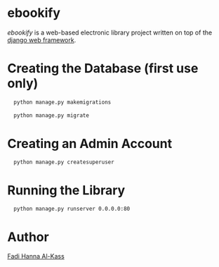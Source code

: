 # ebookify
<i>ebookify</i> is a web-based electronic library project written on top of the [django web framework](#).

# Creating the Database (first use only)
```bash
  python manage.py makemigrations
  
  python manage.py migrate
```

# Creating an Admin Account
```shell
  python manage.py createsuperuser
```


# Running the Library
```shell
  python manage.py runserver 0.0.0.0:80
```



# Author
[Fadi Hanna Al-Kass](http://github.com/alkass)
